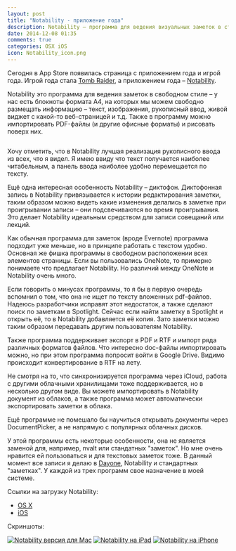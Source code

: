 ```yaml
---
layout: post
title: "Notability - приложение года"
description: Notability – программа для ведения визуальных заметок в стиле OneNote для Mac, iPad и iPhone, с синхронизацией через iCloud
date: 2014-12-08 01:35
comments: true
categories: OSX iOS
icon: Notability_icon.png
---
```


Сегодня в App Store появилась страница с приложением года и игрой года. Игрой года стала [Tomb Raider](https://itunes.apple.com/ru/app/tomb-raider/id625206080?mt=12&at=10lbPv), а приложением года – [Notability](https://itunes.apple.com/ru/app/notability/id736189492?mt=12&at=10lbPv).

Notability это программа для ведения заметок в свободном стиле – у нас есть блокноты формата A4, на которых мы можем свободно размещать информацию – текст, изображения, рукописный ввод, живой виджет с какой-то веб-страницей и т.д. Также в программу можно импортировать PDF-файлы (и другие офисные форматы) и рисовать поверх них.

<a class="screenshot" href="http://monosnap.com/image/ILFpYc6EviCQjpx1pdpcZKMjtMMhSj.png" rel="screenshot" title=""><img src="http://monosnap.com/image/ILFpYc6EviCQjpx1pdpcZKMjtMMhSj.png" alt="" /></a>

Хочу отметить, что в Notability лучшая реализация рукописного ввода из всех, что я видел. Я имею ввиду что текст получается наиболее читабельным, а панель ввода наиболее удобно перемещается по тексту.

Ещё одна интересная особенность Notability – диктофон. Диктофонная запись в Notability привязывается к истории редактирования заметки, таким образом можно видеть какие изменения делались в заметке при проигрывании записи – они подсвечиваются во время проигрывания. Это делает Notability идеальным средством для записи совещаний или лекций.

Как обычная программа для заметок (вроде Evernote) программа подходит уже меньше, но в принципе работать с текстом удобно. Основная же фишка программы в свободном расположении всех элементов страницы. Если вы пользовались OneNote, то примерно понимаете что предлагает Notability. Но различий между OneNote и Notability очень много.

Если говорить о минусах программы, то я бы в первую очередь вспомнил о том, что она не ищет по тексту вложенных pdf-файлов. Надеюсь разработчики исправят этот недостаток, а также сделают поиск по заметкам в Spotlight. Сейчас если найти заметку в Spotlight и открыть её, то в Notability добавляется её копия. Зато заметки можно таким образом передавать другим пользователям Notability.

Также программа поддерживает экспорт в PDF и RTF и импорт ряда различных форматов файлов. Что интересно doc-файлы импортировать можно, но при этом программа попросит войти в Google Drive. Видимо происходит конвертирование в RTF на лету.

Не смотря на то, что синхронизируется программа через iCloud, работа с другими облачными хранилищами тоже поддерживается, но в несколько другом виде. Вы можете импортировать в Notability документ из облаков, а также программа может автоматически экспортировать заметки в облака.

Ещё программе не помешало бы научиться открывать документы через DocumentPicker, а не напрямую с популярных облачных дисков.

У этой программы есть некоторые особенности, она не является заменой для, например, nvalt или стандатных "заметок". Но мне очень нравится ей пользоваться и для текстовых заметок тоже. В данный момент все записи я делаю в [Dayone](https://itunes.apple.com/ru/app/day-one-zurnal-dnevnik/id422304217?mt=12&at=10lbPv), Notability и стандартных "заметках". У каждой из трех программ свое назначение в моей системе.

Ссылки на загрузку Notability:

- [OS X](https://itunes.apple.com/ru/app/notability/id736189492?mt=12&at=10lbPv)
- [iOS](https://itunes.apple.com/ru/app/notability/id360593530?mt=8&at=10lbPv)

Скриншоты:

<a class="screenshot" href="http://monosnap.com/image/EkYksa3ws5sQei6mQzrD9pAXcubGEt.png" rel="screenshot" title="Notability версия для Mac"><img src="http://monosnap.com/image/EkYksa3ws5sQei6mQzrD9pAXcubGEt.png" alt="Notability версия для Mac" /></a>
<a class="screenshot" href="http://monosnap.com/image/exs4W3uylhI8qJ2ipa5un7zTw5YexG.png" rel="screenshot" title="Notability на iPad"><img src="http://monosnap.com/image/exs4W3uylhI8qJ2ipa5un7zTw5YexG.png" alt="Notability на iPad" /></a>
<a class="screenshot" href="http://take.ms/lGHux.png" rel="screenshot" title="Notability на iPhone"><img src="http://take.ms/lGHux.png" alt="Notability на iPhone" /></a>
